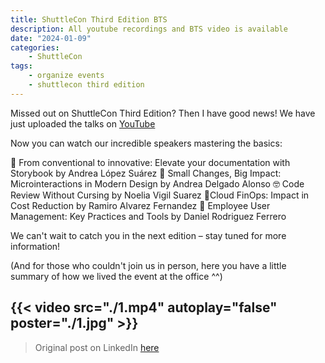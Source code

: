 ```yaml
---
title: ShuttleCon Third Edition BTS
description: All youtube recordings and BTS video is available
date: "2024-01-09"
categories:
    - ShuttleCon
tags:
    - organize events
    - shuttlecon third edition
---
```

Missed out on ShuttleCon Third Edition? Then I have good news! We have just uploaded the talks on [YouTube](https://www.youtube.com/playlist?list=PL4Iz2bvH3gETzbNWjha2UtWWqlH0RA44R)

Now you can watch our incredible speakers mastering the basics:

🚀 From conventional to innovative: Elevate your documentation with Storybook by Andrea López Suárez
🌟 Small Changes, Big Impact: Microinteractions in Modern Design by Andrea Delgado Alonso
🤓 Code Review Without Cursing by Noelia Vigil Suarez
💸Cloud FinOps: Impact in Cost Reduction by Ramiro Alvarez Fernandez
🔐 Employee User Management: Key Practices and Tools by Daniel Rodriguez Ferrero

We can't wait to catch you in the next edition – stay tuned for more information!

(And for those who couldn't join us in person, here you have a little summary of how we lived the event at the office ^^)

{{< video src="./1.mp4" autoplay="false" poster="./1.jpg" >}}
-----

> Original post on LinkedIn [here](https://www.linkedin.com/posts/anagciaschz_missed-out-on-shuttlecon-third-edition-then-activity-7141038199732158465-3Wm5?utm_source=share&utm_medium=member_desktop)

